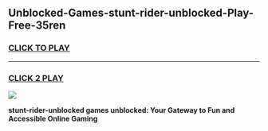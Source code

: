 
## Unblocked-Games-stunt-rider-unblocked-Play-Free-35ren
<h3>
<a href="https://premium76.site?title=stunt-rider-unblocked&ref=18A1">CLICK TO PLAY</a></h3>
<hr>

<h3>
<a href="https://premium76.site?title=stunt-rider-unblocked&ref=18A1">CLICK 2 PLAY</a>
  
</h3>

<a href="https://premium76.site?title=stunt-rider-unblocked&ref=18A1"><img src="https://clearcache.store/games.png"></a>


**stunt-rider-unblocked games unblocked: Your Gateway to Fun and Accessible Online Gaming**
